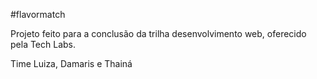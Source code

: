 #flavormatch

Projeto feito para a conclusão da trilha desenvolvimento web, oferecido pela Tech Labs.

Time Luiza, Damaris e Thainá
